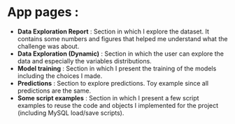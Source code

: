 # App pages :
- **Data Exploration Report** : Section in which I explore the dataset. It contains some numbers and figures that helped me understand what the challenge was about.
- **Data Exploration (Dynamic)** : Section in which the user can explore the data and especially the variables distributions.
- **Model training** : Section in which I present the training of the models including the choices I made.
- **Predictions** : Section to explore predictions. Toy example since all predictions are the same.
- **Some script examples** : Section in which I present a few script examples to reuse the code and objects I implemented for the project (including MySQL load/save scripts).
